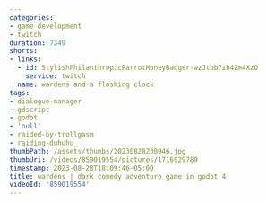 ```yaml
---
categories:
- game development
- twitch
duration: 7349
shorts:
- links:
  - id: StylishPhilanthropicParrotHoneyBadger-wzJtbb7ih42m4XzO
    service: twitch
  name: wardens and a flashing clock
tags:
- dialogue-manager
- gdscript
- godot
- 'null'
- raided-by-trollgasm
- raiding-duhuhu_
thumbPath: /assets/thumbs/20230828230946.jpg
thumbUri: /videos/859019554/pictures/1716929789
timestamp: 2023-08-28T18:09:46-05:00
title: wardens | dark comedy adventure game in godot 4
videoId: '859019554'
---
```

